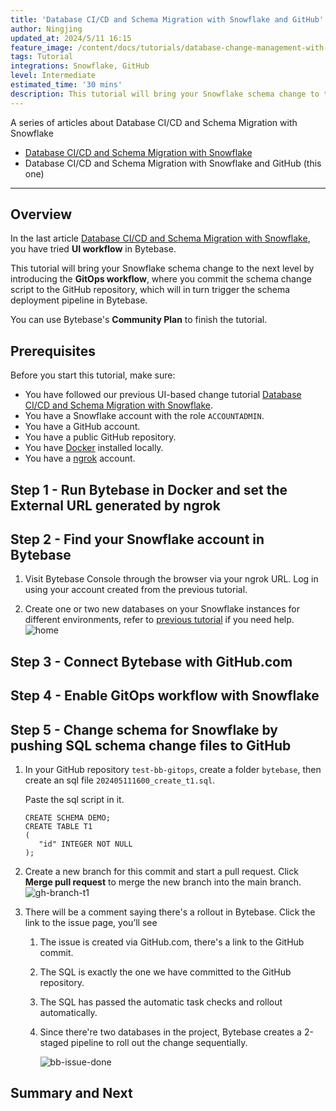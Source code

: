```yaml
---
title: 'Database CI/CD and Schema Migration with Snowflake and GitHub'
author: Ningjing
updated_at: 2024/5/11 16:15
feature_image: /content/docs/tutorials/database-change-management-with-snowflake-and-github/db-change-snowflake-github.webp
tags: Tutorial
integrations: Snowflake, GitHub
level: Intermediate
estimated_time: '30 mins'
description: This tutorial will bring your Snowflake schema change to the next level by introducing the GitOps workflow, where you commit the schema change script to the GitHub repository, which will in turn trigger the schema deployment pipeline in Bytebase.
---
```


A series of articles about Database CI/CD and Schema Migration with Snowflake

- [Database CI/CD and Schema Migration with Snowflake](/docs/tutorials/database-change-management-with-snowflake)
- Database CI/CD and Schema Migration with Snowflake and GitHub (this one)

---

## Overview

In the last article [Database CI/CD and Schema Migration with Snowflake](/docs/tutorials/database-change-management-with-snowflake), you have tried **UI workflow** in Bytebase.

This tutorial will bring your Snowflake schema change to the next level by introducing the **GitOps workflow**, where you commit the schema change script to the GitHub repository, which will in turn trigger the schema deployment pipeline in Bytebase.

You can use Bytebase's **Community Plan** to finish the tutorial.

## Prerequisites

Before you start this tutorial, make sure:

- You have followed our previous UI-based change tutorial [Database CI/CD and Schema Migration with Snowflake](/docs/tutorials/database-change-management-with-snowflake).
- You have a Snowflake account with the role `ACCOUNTADMIN`.
- You have a GitHub account.
- You have a public GitHub repository.
- You have [Docker](https://www.docker.com/) installed locally.
- You have a [ngrok](http://ngrok.com/) account.

## Step 1 - Run Bytebase in Docker and set the External URL generated by ngrok

<IncludeBlock url="/docs/get-started/install/vcs-with-ngrok"></IncludeBlock>

## Step 2 - Find your Snowflake account in Bytebase

1. Visit Bytebase Console through the browser via your ngrok URL. Log in using your account created from the previous tutorial.

1. Create one or two new databases on your Snowflake instances for different environments, refer to [previous tutorial](/docs/tutorials/database-change-management-with-snowflake) if you need help.
   ![home](/content/docs/tutorials/database-change-management-with-snowflake-and-github/bb-project-dbs-snowflake.webp)

## Step 3 - Connect Bytebase with GitHub.com

<IncludeBlock url="/docs/share/tutorials/vcs-with-github"></IncludeBlock>

## Step 4 - Enable GitOps workflow with Snowflake

<IncludeBlock url="/docs/share/tutorials/vcs-in-project-github"></IncludeBlock>

## Step 5 - Change schema for Snowflake by pushing SQL schema change files to GitHub

1. In your GitHub repository `test-bb-gitops`, create a folder `bytebase`, then create an sql file `202405111600_create_t1.sql`.

   Paste the sql script in it.

   ```text
   CREATE SCHEMA DEMO;
   CREATE TABLE T1
   (
      "id" INTEGER NOT NULL
   );
   ```

1. Create a new branch for this commit and start a pull request. Click **Merge pull request** to merge the new branch into the main branch.
   ![gh-branch-t1](/content/docs/tutorials/database-change-management-with-snowflake-and-github/gh-branch-t1.webp)

1. There will be a comment saying there's a rollout in Bytebase. Click the link to the issue page, you’ll see

   1. The issue is created via GitHub.com, there's a link to the GitHub commit.
   1. The SQL is exactly the one we have committed to the GitHub repository.
   1. The SQL has passed the automatic task checks and rollout automatically.
   1. Since there're two databases in the project, Bytebase creates a 2-staged pipeline to roll out the change sequentially.

      ![bb-issue-done](/content/docs/tutorials/database-change-management-share/bb-issue-done-snowflake.webp)

## Summary and Next

<IncludeBlock url="/docs/share/tutorials/vcs-summary-github"></IncludeBlock>
